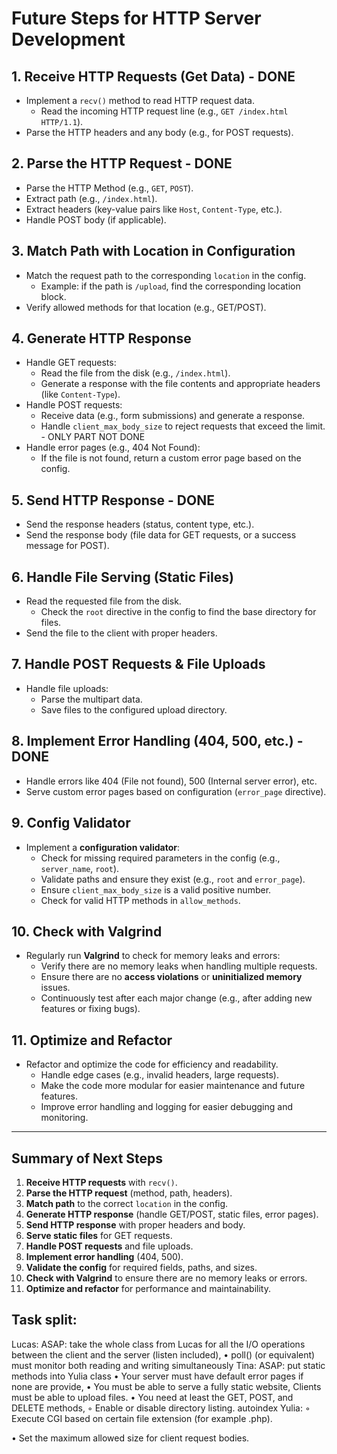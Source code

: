 # Future Steps for HTTP Server Development

## 1. **Receive HTTP Requests (Get Data)** - DONE
- Implement a `recv()` method to read HTTP request data.
  - Read the incoming HTTP request line (e.g., `GET /index.html HTTP/1.1`).
- Parse the HTTP headers and any body (e.g., for POST requests).

## 2. **Parse the HTTP Request** - DONE
- Parse the HTTP Method (e.g., `GET`, `POST`).
- Extract path (e.g., `/index.html`).
- Extract headers (key-value pairs like `Host`, `Content-Type`, etc.).
- Handle POST body (if applicable).

## 3. **Match Path with Location in Configuration**
- Match the request path to the corresponding `location` in the config.
    - Example: if the path is `/upload`, find the corresponding location block.
- Verify allowed methods for that location (e.g., GET/POST).

## 4. **Generate HTTP Response**
- Handle GET requests:
    - Read the file from the disk (e.g., `/index.html`).
    - Generate a response with the file contents and appropriate headers (like `Content-Type`).
- Handle POST requests:
    - Receive data (e.g., form submissions) and generate a response.
    - Handle `client_max_body_size` to reject requests that exceed the limit. - ONLY PART NOT DONE
- Handle error pages (e.g., 404 Not Found):
    - If the file is not found, return a custom error page based on the config.

## 5. **Send HTTP Response** - DONE
- Send the response headers (status, content type, etc.).
- Send the response body (file data for GET requests, or a success message for POST).

## 6. **Handle File Serving (Static Files)**
- Read the requested file from the disk.
    - Check the `root` directive in the config to find the base directory for files.
- Send the file to the client with proper headers.

## 7. **Handle POST Requests & File Uploads**
- Handle file uploads:
    - Parse the multipart data.
    - Save files to the configured upload directory.

## 8. **Implement Error Handling (404, 500, etc.)** - DONE
- Handle errors like 404 (File not found), 500 (Internal server error), etc.
- Serve custom error pages based on configuration (`error_page` directive).

## 9. **Config Validator**
- Implement a **configuration validator**:
    - Check for missing required parameters in the config (e.g., `server_name`, `root`).
    - Validate paths and ensure they exist (e.g., `root` and `error_page`).
    - Ensure `client_max_body_size` is a valid positive number.
    - Check for valid HTTP methods in `allow_methods`.

## 10. **Check with Valgrind**
- Regularly run **Valgrind** to check for memory leaks and errors:
    - Verify there are no memory leaks when handling multiple requests.
    - Ensure there are no **access violations** or **uninitialized memory** issues.
    - Continuously test after each major change (e.g., after adding new features or fixing bugs).

## 11. **Optimize and Refactor**
- Refactor and optimize the code for efficiency and readability.
    - Handle edge cases (e.g., invalid headers, large requests).
    - Make the code more modular for easier maintenance and future features.
    - Improve error handling and logging for easier debugging and monitoring.

---

## **Summary of Next Steps**
1. **Receive HTTP requests** with `recv()`.
2. **Parse the HTTP request** (method, path, headers).
3. **Match path** to the correct `location` in the config.
4. **Generate HTTP response** (handle GET/POST, static files, error pages).
5. **Send HTTP response** with proper headers and body.
6. **Serve static files** for GET requests.
7. **Handle POST requests** and file uploads.
8. **Implement error handling** (404, 500).
9. **Validate the config** for required fields, paths, and sizes.
10. **Check with Valgrind** to ensure there are no memory leaks or errors.
11. **Optimize and refactor** for performance and maintainability.

## Task split:
Lucas: ASAP: take the whole class from Lucas
for all the I/O operations between the client and the server (listen included), • poll() (or equivalent) must monitor both reading and writing simultaneously
Tina: ASAP: put static methods into Yulia class
• Your server must have default error pages if none are provide, • You must be able to serve a fully static website, Clients must be able to upload files.
• You need at least the GET, POST, and DELETE methods, ◦ Enable or disable directory listing. autoindex
Yulia:
◦ Execute CGI based on certain file extension (for example .php).


• Set the maximum allowed size for client request bodies.
